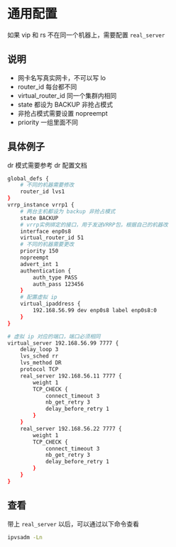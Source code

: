 # 通用配置

如果 vip 和 rs 不在同一个机器上，需要配置 `real_server`

## 说明

- 网卡名写真实网卡，不可以写 lo
- router_id 每台都不同
- virtual_router_id 同一个集群内相同
- state 都设为 BACKUP 非抢占模式
- 非抢占模式需要设置 nopreempt
- priority 一组里面不同

## 具体例子

dr 模式需要参考 dr 配置文档

```sh
global_defs {
    # 不同的机器需要修改
    router_id lvs1
}
vrrp_instance vrrp1 {
    # 两台主机都设为 backup 非抢占模式
    state BACKUP
    # vrrp实例绑定的接口，用于发送VRRP包，根据自己的机器改
    interface enp0s8
    virtual_router_id 51
    # 不同的机器需要更改
    priority 150
    nopreempt
    advert_int 1
    authentication {
        auth_type PASS
        auth_pass 123456
    }
    # 配置虚拟 ip
    virtual_ipaddress {
        192.168.56.99 dev enp0s8 label enp0s8:0
    }
}

# 虚拟 ip 对应的端口，端口必须相同
virtual_server 192.168.56.99 7777 {
    delay_loop 3
    lvs_sched rr
    lvs_method DR
    protocol TCP
    real_server 192.168.56.11 7777 {
        weight 1
        TCP_CHECK {
            connect_timeout 3
            nb_get_retry 3
            delay_before_retry 1
        }
    }
    real_server 192.168.56.22 7777 {
        weight 1
        TCP_CHECK {
            connect_timeout 3
            nb_get_retry 3
            delay_before_retry 1
        }
    }
}
```

## 查看

带上 `real_server` 以后，可以通过以下命令查看

```sh
ipvsadm -Ln
```
